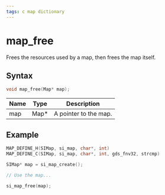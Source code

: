 ```yaml
---
tags: c map dictionary
---
```

# map_free

Frees the resources used by a map, then frees the map itself.

## Syntax

```c
void map_free(Map* map);
```

| Name | Type | Description |
| --- | --- | --- |
| map | Map* | A pointer to the map. |

## Example

```c
MAP_DEFINE_H(SIMap, si_map, char*, int)
MAP_DEFINE_C(SIMap, si_map, char*, int, gds_fnv32, strcmp)

SIMap* map = si_map_create();

// Use the map...

si_map_free(map);
```